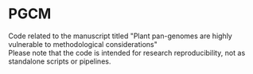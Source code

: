 # PGCM
Code related to the manuscript titled "Plant pan-genomes are highly vulnerable to methodological considerations"  
Please note that the code is intended for research reproducibility, not as standalone scripts or pipelines.
